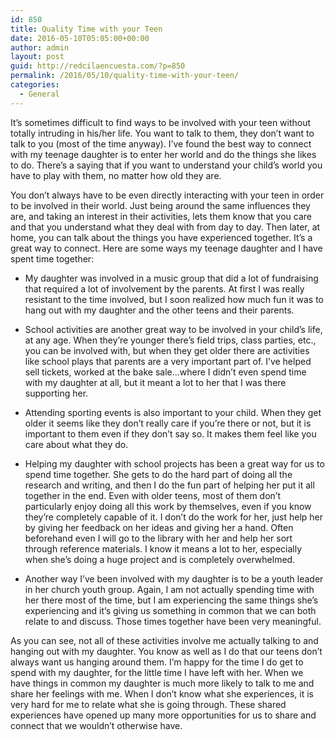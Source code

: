 ```yaml
---
id: 850
title: Quality Time with your Teen
date: 2016-05-10T05:05:00+00:00
author: admin
layout: post
guid: http://redcilaencuesta.com/?p=850
permalink: /2016/05/10/quality-time-with-your-teen/
categories:
  - General
---
```

It&#8217;s sometimes difficult to find ways to be involved with your teen without totally intruding in his/her life. You want to talk to them, they don&#8217;t want to talk to you (most of the time anyway). I&#8217;ve found the best way to connect with my teenage daughter is to enter her world and do the things she likes to do. There&#8217;s a saying that if you want to understand your child&#8217;s world you have to play with them, no matter how old they are.

You don&#8217;t always have to be even directly interacting with your teen in order to be involved in their world. Just being around the same influences they are, and taking an interest in their activities, lets them know that you care and that you understand what they deal with from day to day. Then later, at home, you can talk about the things you have experienced together. It&#8217;s a great way to connect. Here are some ways my teenage daughter and I have spent time together:

* My daughter was involved in a music group that did a lot of fundraising that required a lot of involvement by the parents. At first I was really resistant to the time involved, but I soon realized how much fun it was to hang out with my daughter and the other teens and their parents.

* School activities are another great way to be involved in your child&#8217;s life, at any age. When they&#8217;re younger there&#8217;s field trips, class parties, etc., you can be involved with, but when they get older there are activities like school plays that parents are a very important part of. I&#8217;ve helped sell tickets, worked at the bake sale&#8230;where I didn&#8217;t even spend time with my daughter at all, but it meant a lot to her that I was there supporting her.

* Attending sporting events is also important to your child. When they get older it seems like they don&#8217;t really care if you&#8217;re there or not, but it is important to them even if they don&#8217;t say so. It makes them feel like you care about what they do.

* Helping my daughter with school projects has been a great way for us to spend time together. She gets to do the hard part of doing all the research and writing, and then I do the fun part of helping her put it all together in the end. Even with older teens, most of them don&#8217;t particularly enjoy doing all this work by themselves, even if you know they&#8217;re completely capable of it. I don&#8217;t do the work for her, just help her by giving her feedback on her ideas and giving her a hand. Often beforehand even I will go to the library with her and help her sort through reference materials. I know it means a lot to her, especially when she&#8217;s doing a huge project and is completely overwhelmed.

* Another way I&#8217;ve been involved with my daughter is to be a youth leader in her church youth group. Again, I am not actually spending time with her there most of the time, but I am experiencing the same things she&#8217;s experiencing and it&#8217;s giving us something in common that we can both relate to and discuss. Those times together have been very meaningful. 

As you can see, not all of these activities involve me actually talking to and hanging out with my daughter. You know as well as I do that our teens don&#8217;t always want us hanging around them. I&#8217;m happy for the time I do get to spend with my daughter, for the little time I have left with her. When we have things in common my daughter is much more likely to talk to me and share her feelings with me. When I don&#8217;t know what she experiences, it is very hard for me to relate what she is going through. These shared experiences have opened up many more opportunities for us to share and connect that we wouldn&#8217;t otherwise have.